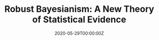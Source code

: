 ---
title: "Robust Bayesianism: A New Theory of Statistical Evidence"
id: rb
tagline: >
 We investigate a new theory of statistical evidence that analyzes likelihood-based methods through a Bayesian lens. Our theory better clarifies the *objectivity* of evidence, and takes the view that evidence primarily serves as a tool to convince a community of the truth of some hypothesis. Our theory is technically interesting because it's compatible with weaker forms of rationality. Specifically, we work with a mathematical framework of qualitative, conditional probability, rather than quantitative degrees of belief.
details: >
 We start from the perspective that evidence is inherently *social* -- its primary purpose is persuasion. We thus formulate principles that essentially state that $E$ is good evidence for hypothesis $H_1$ over $H_2$ if it raises one's posterior in $H_1$ by more than one's posterior in $H_2$, regardless of one's prior (it thus convinces all Bayesian agents). Our theory is closely related to [likelihoodism](https://en.wikipedia.org/wiki/Likelihood_principle). We show that likelihoodist principles are equivalent to our Robust Bayesian principles in the standard setting, where agents are assumed to have probabilistic beliefs. However, our theory generalizes to a setting of qualitative belief functions, and in this broader setting only *some* likelihoodist principles have analogs, suggesting that those principles which don't generalize may simply be modeling artifacts. 

 In a related line of work, we argue that *social* norms of rationality better justify some aspects of Bayesianism, especially in scientific contexts. That paper is also listed below, as the 'Foundations Paper'
tags:
- phil
date: "2020-05-29T00:00:00Z"
publication: "In submission at *Statistical Science*, foundations paper forthcoming in *Philosopher's Imprint*"
coauthors: "with Conor Mayo-Wilson"
links:
- name: Technical Paper (Arxiv)
  url: 'https://arxiv.org/abs/2009.03879'
- name: Foundations Paper
  url: 'files/foundations.pdf'
# url_pdf: /files/thesis.pdf
# url_code: '#'
# url_dataset: '#'
# url_poster: '#'
# url_project: ''
# url_slides: '/files/quol_few19_slides.pdf'
# url_source: '#'
# url_video: '#''
---